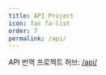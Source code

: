 ```yaml
---
title: API Project
icon: fas fa-list
order: 7
permalink: /api/
---
```


API 번역 프로젝트 허브: [/api/](/api/)
